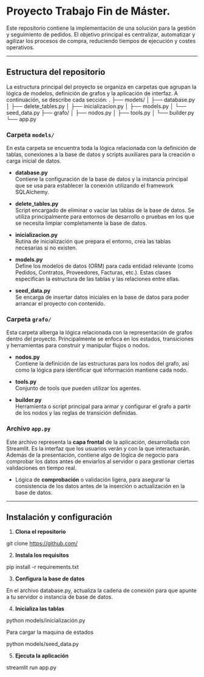 # Proyecto Trabajo Fin de Máster. 

Este repositorio contiene la implementación de una solución para la gestión y seguimiento de pedidos. El objetivo principal es centralizar, automatizar y agilizar los procesos de compra, reduciendo tiempos de ejecución y costes operativos.

---

## Estructura del repositorio

La estructura principal del proyecto se organiza en carpetas que agrupan la lógica de modelos, definición de grafos y la aplicación de interfaz. A continuación, se describe cada sección:
.
├── models/
│   ├── database.py
│   ├── delete_tables.py
│   ├── inicializacion.py
│   ├── models.py
│   └── seed_data.py
├── grafo/
│   ├── nodos.py
│   ├── tools.py
│   └── builder.py
└── app.py


### Carpeta `models/`

En esta carpeta se encuentra toda la lógica relacionada con la definición de tablas, conexiones a la base de datos y scripts auxiliares para la creación o carga inicial de datos.

- **database.py**  
  Contiene la configuración de la base de datos y la instancia principal que se usa para establecer la conexión utilizando el framework SQLAlchemy.  

- **delete_tables.py**  
  Script encargado de eliminar o vaciar las tablas de la base de datos. Se utiliza principalmente para entornos de desarrollo o pruebas en los que se necesita limpiar completamente la base de datos.  

- **inicializacion.py**  
  Rutina de inicialización que prepara el entorno, crea las tablas necesarias si no existen.  

- **models.py**  
  Define los modelos de datos (ORM) para cada entidad relevante (como Pedidos, Contratos, Proveedores, Facturas, etc.). Estas clases especifican la estructura de las tablas y las relaciones entre ellas.  

- **seed_data.py**  
  Se encarga de insertar datos iniciales en la base de datos para poder arrancar el proyecto con contenido.

### Carpeta `grafo/`

Esta carpeta alberga la lógica relacionada con la representación de grafos dentro del proyecto. Principalmente se enfoca en los estados, transiciones y herramientas para construir y manipular flujos o nodos.

- **nodos.py**  
  Contiene la definición de las estructuras para los nodos del grafo, así como la lógica para identificar qué información mantiene cada nodo.  

- **tools.py**  
  Conjunto de tools que pueden utilizar los agentes.  

- **builder.py**  
  Herramienta o script principal para armar y configurar el grafo a partir de los nodos y las reglas de transición definidas.

### Archivo `app.py`

Este archivo representa la **capa frontal** de la aplicación, desarrollada con Streamlit. Es la interfaz que los usuarios verán y con la que interactuarán. Además de la presentación, contiene algo de lógica de negocio para comprobar los datos antes de enviarlos al servidor o para gestionar ciertas validaciones en tiempo real.  

- Lógica de **comprobación** o validación ligera, para asegurar la consistencia de los datos antes de la inserción o actualización en la base de datos.

---

## Instalación y configuración

1. **Clona el repositorio**  

git clone https://github.com/

2. **Instala los requisitos**  

pip install -r requirements.txt

3. **Configura la base de datos**  

En el archivo database.py, actualiza la cadena de conexión para que apunte a tu servidor o instancia de base de datos.

4. **Inicializa las tablas**

python models/inicialización.py

Para cargar la maquina de estados

python models/seed_data.py

5. **Ejecuta la aplicación**

streamlit run app.py